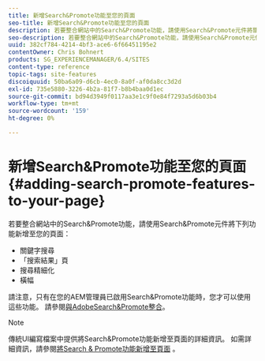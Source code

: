 ```yaml
---
title: 新增Search&Promote功能至您的頁面
seo-title: 新增Search&Promote功能至您的頁面
description: 若要整合網站中的Search&Promote功能，請使用Search&Promote元件將關鍵字搜尋、搜尋結果頁面、搜尋調整和橫幅廣告功能新增至您的頁面
seo-description: 若要整合網站中的Search&Promote功能，請使用Search&Promote元件將關鍵字搜尋、搜尋結果頁面、搜尋調整和橫幅廣告功能新增至您的頁面
uuid: 382cf784-4214-4bf3-ace6-6f66451195e2
contentOwner: Chris Bohnert
products: SG_EXPERIENCEMANAGER/6.4/SITES
content-type: reference
topic-tags: site-features
discoiquuid: 50ba6a09-d6cb-4ec0-8a0f-af0da8cc3d2d
exl-id: 735e5880-3226-4b2a-81f7-b8b4baa0d1ec
source-git-commit: bd94d3949f0117aa3e1c9f0e84f7293a5d6b03b4
workflow-type: tm+mt
source-wordcount: '159'
ht-degree: 0%

---
```


# 新增Search&amp;Promote功能至您的頁面{#adding-search-promote-features-to-your-page}

若要整合網站中的Search&amp;Promote功能，請使用Search&amp;Promote元件將下列功能新增至您的頁面：

* 關鍵字搜尋
* 「搜索結果」頁
* 搜尋精細化
* 橫幅

請注意，只有在您的AEM管理員已啟用Search&amp;Promote功能時，您才可以使用這些功能。 請參閱[與AdobeSearch&amp;Promote整合](/help/sites-administering/search-and-promote.md)。

>[!NOTE]
>
>傳統UI編寫檔案中提供將Search&amp;Promote功能新增至頁面的詳細資訊。 如需詳細資訊，請參閱[將Search &amp; Promote功能新增至頁面](/help/sites-classic-ui-authoring/classic-feature-search-promote.md) 。
